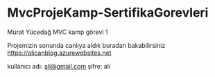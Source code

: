 # MvcProjeKamp-SertifikaGorevleri
Murat Yücedağ MVC kamp görevi 1 

Projemizin sonunda canlıya aldık buradan bakabilirsiniz
https://alicanblog.azurewebsites.net

kullanıcı adı: ali@gmail.com
şifre: ali
